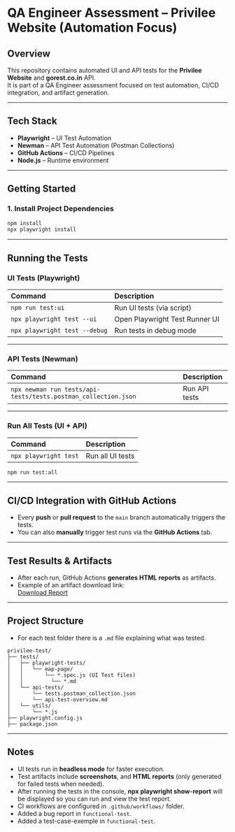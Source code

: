 # QA Engineer Assessment – Privilee Website (Automation Focus)

##  Overview

This repository contains automated UI and API tests for the **Privilee Website** and **gorest.co.in** API.  
It is part of a QA Engineer assessment focused on test automation, CI/CD integration, and artifact generation.

---

## Tech Stack

- **Playwright** – UI Test Automation
- **Newman** – API Test Automation (Postman Collections)
- **GitHub Actions** – CI/CD Pipelines
- **Node.js** – Runtime environment

---

## Getting Started

### 1. Install Project Dependencies

```bash
npm install
npx playwright install
```

---

## Running the Tests

### UI Tests (Playwright)

| Command | Description |
|:--------|:------------|
| `npm run test:ui` | Run UI tests (via script) |
| `npx playwright test --ui` | Open Playwright Test Runner UI |
| `npx playwright test --debug` | Run tests in debug mode |

---

### API Tests (Newman)

| Command | Description |
|:--------|:------------|
| `npx newman run tests/api-tests/tests.postman_collection.json` | Run API tests |


---

### Run All Tests (UI + API)

| Command | Description |
|:--------|:------------|
| `npx playwright test` | Run all UI tests |

```bash
npm run test:all
```
---

## CI/CD Integration with GitHub Actions

- Every **push** or **pull request** to the `main` branch automatically triggers the tests.
- You can also **manually** trigger test runs via the **GitHub Actions** tab.

---

## Test Results & Artifacts

- After each run, GitHub Actions **generates HTML reports** as artifacts.
- Example of an artifact download link:  
  [Download Report](https://github.com/LiviaGitHub/privilee-test/actions/runs/14683018938/artifacts/3014914891)

---

## Project Structure

- For each test folder there is a `.md` file explaining what was tested.

```
privilee-test/
├── tests/
│   ├── playwright-tests/
│   │   └── map-page/
│   │       └── *.spec.js (UI Test files)
│   │         └── *.md 
│   └── api-tests/
│       └── tests.postman_collection.json 
│       └── api-test-overview.md
│   └── utils/
│       └── *.js
├── playwright.config.js
├── package.json
```
---

## Notes

- UI tests run in **headless mode** for faster execution.  
- Test artifacts include **screenshots**, and **HTML reports** (only generated for failed tests when needed).
- After running the tests in the console, **npx playwright show-report** will be displayed so you can run and view the test report.
- CI workflows are configured in `.github/workflows/` folder.
- Added a bug report in `functional-test`.
- Added a test-case-exemple in `functional-test`.
